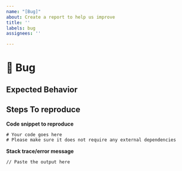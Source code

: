 ```yaml
---
name: "[Bug]"
about: Create a report to help us improve
title: ''
labels: bug
assignees: ''

---
```


# 🐛 Bug

<!-- A clear and concise description of what the bug is. -->


## Expected Behavior

<!-- A clear and concise description of what you expected to happen. -->

## Steps To reproduce

**Code snippet to reproduce**
```rust
# Your code goes here
# Please make sure it does not require any external dependencies
```

**Stack trace/error message**
```
// Paste the output here
```
